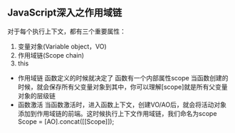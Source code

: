 ## JavaScript深入之作用域链
对于每个执行上下文，都有三个重要属性：

1. 变量对象(Variable object，VO)
2. 作用域链(Scope chain)
3. this

- 作用域链
  函数定义的时候就决定了
  函数有一个内部属性scope 当函数创建的时候，就会保存所有父变量对象到其中，你可以理解[scope]就是所有父变量对象的层级链
- 函数激活
当函数激活时，进入函数上下文，创建VO/AO后，就会将活动对象添加到作用域链的前端。这时候执行上下文作用域链，我们命名为scope
Scope = [AO].concat([[Scope]]);